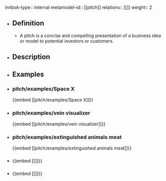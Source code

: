 innbok-type:: internal
metamodel-id:: [[pitch]]
relations:: [[]]
weight:: 2

- ## Definition
  - A pitch is a concise and compelling presentation of a business idea or model to potential investors or customers.
- ## Description
- ## Examples
- ### pitch/examples/Space X
  {{embed [[pitch/examples/Space X]]}}
- ### pitch/examples/vein visualizer
  {{embed [[pitch/examples/vein visualizer]]}}
- ### pitch/examples/extinguished animals meat
  {{embed [[pitch/examples/extinguished animals meat]]}}
- ### 
  {{embed [[]]}}
- ### 
  {{embed [[]]}}


